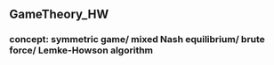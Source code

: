 ## GameTheory_HW
### concept: symmetric game/ mixed Nash equilibrium/ brute force/ Lemke-Howson algorithm
